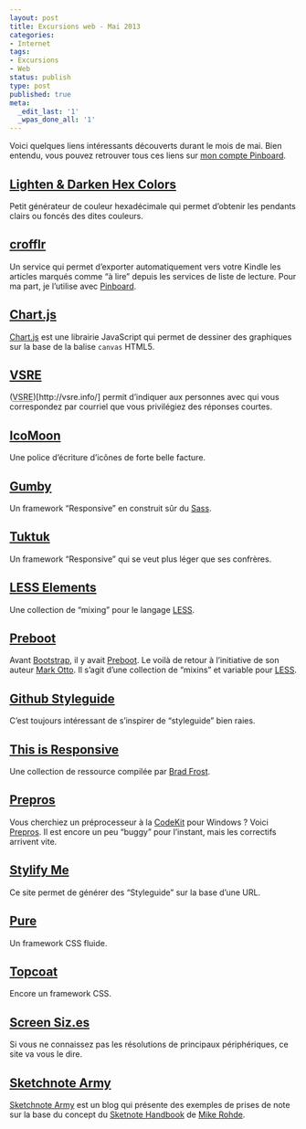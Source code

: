 ```yaml
---
layout: post
title: Excursions web - Mai 2013
categories:
- Internet
tags:
- Excursions
- Web
status: publish
type: post
published: true
meta:
  _edit_last: '1'
  _wpas_done_all: '1'
---
```


Voici quelques liens intéressants découverts durant le mois de mai. Bien entendu, vous pouvez retrouver tous ces liens sur <a href="https://pinboard.in/u:alienlebarge">mon compte Pinboard</a>.

<h2 id="lightendarkenhexcolors"><a href="http://hexcolortool.com/">Lighten &amp; Darken Hex Colors</a></h2>

Petit générateur de couleur hexadécimale qui permet d’obtenir les pendants clairs ou foncés des dites couleurs.

<h2 id="crofflr"><a href="http://www.crofflr.com/">crofflr</a></h2>

Un service qui permet d’exporter automatiquement vers votre Kindle les articles marqués comme “à lire” depuis les services de liste de lecture.
Pour ma part, je l’utilise avec <a href="https://pinboard.in/">Pinboard</a>.

<h2 id="chart.js"><a href="http://www.chartjs.org/">Chart.js</a></h2>

<a href="http://www.chartjs.org/">Chart.js</a> est une librairie JavaScript qui permet de dessiner des graphiques sur la base de la balise <code>canvas</code> HTML5.

<h2 id="abbrtitleveryshortreplyexpectedvsreabbr"><a href="http://vsre.info/"><abbr title="Very Short Reply
Expected">VSRE</abbr></a></h2>
(<abbr title="Very Short Reply Expected">VSRE</abbr>)[http://vsre.info/] permit d’indiquer aux personnes avec qui vous correspondez par courriel que vous privilégiez des réponses courtes.

<h2 id="icomoon"><a href="http://icomoon.io/">IcoMoon</a></h2>

Une police d’écriture d’icônes de forte belle facture.

<h2 id="gumby"><a href="http://gumbyframework.com/">Gumby</a></h2>

Un framework “Responsive” en construit sûr du <a href="http://sass-lang.com/">Sass</a>.

<h2 id="tuktuk"><a href="http://tuktuk.tapquo.com/">Tuktuk</a></h2>

Un framework “Responsive” qui se veut plus léger que ses confrères.

<h2 id="lesselements"><a href="http://lesselements.com/">LESS Elements</a></h2>

Une collection de “mixing” pour le langage <a href="http://www.lesscss.org">LESS</a>.

<h2 id="preboot"><a href="http://getpreboot.com/">Preboot</a></h2>

Avant <a href="http://twitter.github.io/bootstrap/">Bootstrap</a>, il y avait <a href="http://getpreboot.com/">Preboot</a>. Le voilà de retour à l’initiative de son auteur <a title="Compte Twitter de Mark Otto" href="https://twitter.com/mdo">Mark Otto</a>.
Il s’agit d’une collection de “mixins” et variable pour <a href="http://www.lesscss.org">LESS</a>.

<h2 id="githubstyleguide"><a href="https://github.com/styleguide/">Github Styleguide</a></h2>

C’est toujours intéressant de s’inspirer de “styleguide” bien raies.

<h2 id="thisisresponsive"><a href="http://bradfrost.github.io/this-is-responsive/">This is Responsive</a></h2>

Une collection de ressource compilée par <a title="Site de Brad Frost" href="http://bradfrostweb.com/">Brad Frost</a>.

<h2 id="prepros"><a href="http://alphapixels.com/prepros/">Prepros</a></h2>

Vous cherchiez un préprocesseur à la <a href="http://incident57.com/codekit/">CodeKit</a> pour Windows ? Voici <a href="http://alphapixels.com/prepros/">Prepros</a>.
Il est encore un peu “buggy” pour l’instant, mais les correctifs arrivent vite.

<h2 id="stylifyme"><a href="http://stylifyme.com/">Stylify Me</a></h2>

Ce site permet de générer des “Styleguide” sur la base d’une URL.

<h2 id="pure"><a href="http://purecss.io/">Pure</a></h2>

Un framework CSS fluide.

<h2 id="topcoat"><a href="http://topcoat.io/">Topcoat</a></h2>

Encore un framework CSS.

<h2 id="screensiz.es"><a href="http://screensiz.es/">Screen Siz.es</a></h2>

Si vous ne connaissez pas les résolutions de principaux périphériques, ce site va vous le dire.

<h2 id="sketchnotearmy"><a href="http://sketchnotearmy.com/">Sketchnote Army</a></h2>

<a href="http://sketchnotearmy.com/">Sketchnote Army</a> est un blog qui présente des exemples de prises de note sur la base du concept du <a href="http://rohdesign.com/book/">Sketnote Handbook</a> de <a title="Compte Twitter de Mike Rohde" href="https://twitter.com/rohdesign">Mike Rohde</a>.

